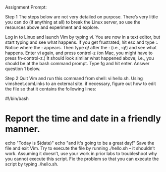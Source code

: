 Assignment Prompt:

Step 1
The steps below are not very detailed on purpose. There’s very little you can do (if anything at all) to break the Linux server, so use the resources above and experiment and explore.

Log in to Linux and launch Vim by typing vi. You are now in a text editor, but start typing and see what happens.
If you get frustrated, hit esc and type :. Notice where the : appears. Then type q! after the : (i.e., :q!) and see what happens.
Enter vi again, and press control-z (on Mac, you might have to press fn-control-z.) It should look similar what happened above; i.e., you should be at the bash command prompt.
Type fg and hit enter.
Answer question 1 below.

Step 2
Quit Vim and run this command from shell: vi hello.sh. Using vimsheet.comLinks to an external site. if necessary, figure out how to edit the file so that it contains the following lines:

#!/bin/bash

# Report the time and date in a friendly manner.

echo "Today is $(date)"
echo "and it's going to be a great day!"
Save the file and exit Vim. Try to execute the file by running ./hello.sh – it shouldn’t work. Assuming it doesn’t, use your work in prior labs to troubleshoot why you cannot execute this script. Fix the problem so that you can execute the script by typing ./hello.sh.
